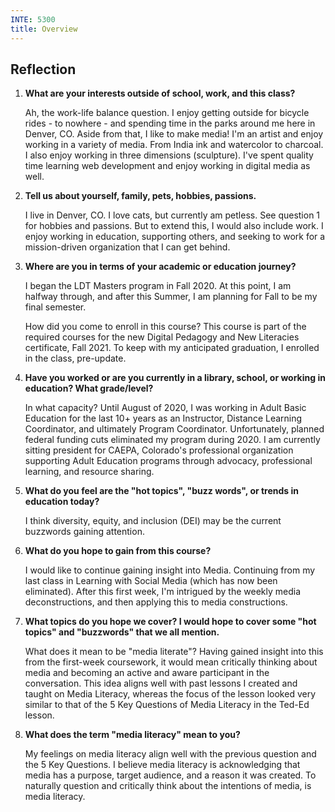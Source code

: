 ```yaml
---
INTE: 5300
title: Overview
---
```


## Reflection

1. **What are your interests outside of school, work, and this class?**

    Ah, the work-life balance question. I enjoy getting outside for bicycle rides - to nowhere - and spending time in the parks around me here in Denver, CO. Aside from that, I like to make media! I'm an artist and enjoy working in a variety of media. From India ink and watercolor to charcoal. I also enjoy working in three dimensions (sculpture). I've spent quality time learning web development and enjoy working in digital media as well.

2. **Tell us about yourself, family, pets, hobbies, passions.**

    I live in Denver, CO. I love cats, but currently am petless. See question 1 for hobbies and passions. But to extend this, I would also include work. I enjoy working in education, supporting others, and seeking to work for a mission-driven organization that I can get behind.

3. **Where are you in terms of your academic or education journey?**

    I began the LDT Masters program in Fall 2020. At this point, I am halfway through, and after this Summer, I am planning for Fall to be my final semester.

    How did you come to enroll in this course? This course is part of the required courses for the new Digital Pedagogy and New Literacies certificate,  Fall 2021. To keep with my anticipated graduation, I enrolled in the class, pre-update.

4. **Have you worked or are you currently in a library, school, or working in education? What grade/level?**

    In what capacity? Until August of 2020, I was working in Adult Basic Education for the last 10+ years as an Instructor, Distance Learning Coordinator, and ultimately Program Coordinator. Unfortunately, planned federal funding cuts eliminated my program during 2020. I am currently sitting president for CAEPA, Colorado's professional organization supporting Adult Education programs through advocacy, professional learning, and resource sharing.

5. **What do you feel are the "hot topics", "buzz words", or trends in education today?**

    I think diversity, equity, and inclusion (DEI) may be the current buzzwords gaining attention.

6. **What do you hope to gain from this course?**

    I would like to continue gaining insight into Media. Continuing from my last class in Learning with Social Media (which has now been eliminated). After this first week, I'm intrigued by the weekly media deconstructions, and then applying this to media constructions.

7. **What topics do you hope we cover? I would hope to cover some "hot topics" and "buzzwords" that we all mention.**

    What does it mean to be "media literate"? Having gained insight into this from the first-week coursework, it would mean critically thinking about media and becoming an active and aware participant in the conversation. This idea aligns well with past lessons I created and taught on Media Literacy, whereas the focus of the lesson looked very similar to that of the 5 Key Questions of Media Literacy in the Ted-Ed lesson.

8. **What does the term "media literacy" mean to you?**

    My feelings on media literacy align well with the previous question and the 5 Key Questions. I believe media literacy is acknowledging that media has a purpose, target audience, and a reason it was created. To naturally question and critically think about the intentions of media, is media literacy.
